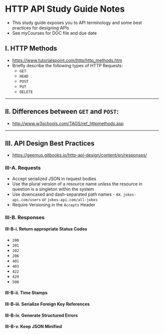 # HTTP API Study Guide Notes

- This study guide exposes you to API terminology and some best practices for designing APIs
- See myCourses for DOC file and due date


## I. HTTP Methods

- https://www.tutorialspoint.com/http/http_methods.htm 
- Briefly describe the following types of HTTP Requests:
  - `GET`
  - `HEAD`
  - `POST`
  - `PUT`
  - `DELETE`

<hr>

## II. Differences between `GET` and `POST`:

- http://www.w3schools.com/TAGS/ref_httpmethods.asp 

<hr>

## III. API Design Best Practices

- https://geemus.gitbooks.io/http-api-design/content/en/responses/ 

### III-A. Requests
- Accept serialized JSON in request bodies
- Use the plural version of a resource name unless the resource in question is a singleton within the system
- Use downcased and dash-separated path names - ex. `jokes-api.com/users` or  `jokes-api.com/all-jokes`
- Require Versioning in the `Accepts` Header


### III-B. Responses

#### III-B-i. Return appropriate Status Codes

- `200`
- `201` 
- `202`
- `206`
- `401`
- `403`
- `422`
- `429`
- `500`

#### III-B-ii. Time Stamps


#### III-B-iii. Serialize Foreign Key References


#### III-B-iv. Generate Structured Errors


#### III-B-v. Keep JSON Minified
